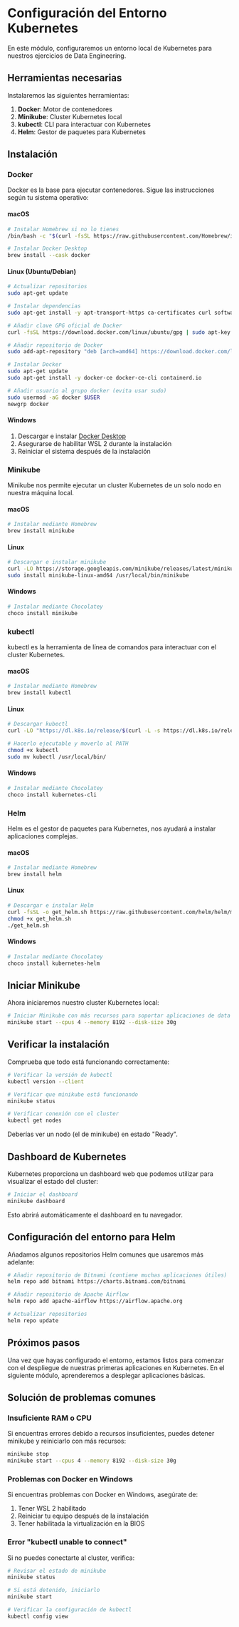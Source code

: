 # Configuración del Entorno Kubernetes

En este módulo, configuraremos un entorno local de Kubernetes para nuestros ejercicios de Data Engineering.

## Herramientas necesarias

Instalaremos las siguientes herramientas:

1. **Docker**: Motor de contenedores
2. **Minikube**: Cluster Kubernetes local
3. **kubectl**: CLI para interactuar con Kubernetes
4. **Helm**: Gestor de paquetes para Kubernetes

## Instalación

### Docker

Docker es la base para ejecutar contenedores. Sigue las instrucciones según tu sistema operativo:

#### macOS

```bash
# Instalar Homebrew si no lo tienes
/bin/bash -c "$(curl -fsSL https://raw.githubusercontent.com/Homebrew/install/HEAD/install.sh)"

# Instalar Docker Desktop
brew install --cask docker
```

#### Linux (Ubuntu/Debian)

```bash
# Actualizar repositorios
sudo apt-get update

# Instalar dependencias
sudo apt-get install -y apt-transport-https ca-certificates curl software-properties-common

# Añadir clave GPG oficial de Docker
curl -fsSL https://download.docker.com/linux/ubuntu/gpg | sudo apt-key add -

# Añadir repositorio de Docker
sudo add-apt-repository "deb [arch=amd64] https://download.docker.com/linux/ubuntu $(lsb_release -cs) stable"

# Instalar Docker
sudo apt-get update
sudo apt-get install -y docker-ce docker-ce-cli containerd.io

# Añadir usuario al grupo docker (evita usar sudo)
sudo usermod -aG docker $USER
newgrp docker
```

#### Windows

1. Descargar e instalar [Docker Desktop](https://www.docker.com/products/docker-desktop)
2. Asegurarse de habilitar WSL 2 durante la instalación
3. Reiniciar el sistema después de la instalación

### Minikube

Minikube nos permite ejecutar un cluster Kubernetes de un solo nodo en nuestra máquina local.

#### macOS

```bash
# Instalar mediante Homebrew
brew install minikube
```

#### Linux

```bash
# Descargar e instalar minikube
curl -LO https://storage.googleapis.com/minikube/releases/latest/minikube-linux-amd64
sudo install minikube-linux-amd64 /usr/local/bin/minikube
```

#### Windows

```bash
# Instalar mediante Chocolatey
choco install minikube
```

### kubectl

kubectl es la herramienta de línea de comandos para interactuar con el cluster Kubernetes.

#### macOS

```bash
# Instalar mediante Homebrew
brew install kubectl
```

#### Linux

```bash
# Descargar kubectl
curl -LO "https://dl.k8s.io/release/$(curl -L -s https://dl.k8s.io/release/stable.txt)/bin/linux/amd64/kubectl"

# Hacerlo ejecutable y moverlo al PATH
chmod +x kubectl
sudo mv kubectl /usr/local/bin/
```

#### Windows

```bash
# Instalar mediante Chocolatey
choco install kubernetes-cli
```

### Helm

Helm es el gestor de paquetes para Kubernetes, nos ayudará a instalar aplicaciones complejas.

#### macOS

```bash
# Instalar mediante Homebrew
brew install helm
```

#### Linux

```bash
# Descargar e instalar Helm
curl -fsSL -o get_helm.sh https://raw.githubusercontent.com/helm/helm/main/scripts/get-helm-3
chmod +x get_helm.sh
./get_helm.sh
```

#### Windows

```bash
# Instalar mediante Chocolatey
choco install kubernetes-helm
```

## Iniciar Minikube

Ahora iniciaremos nuestro cluster Kubernetes local:

```bash
# Iniciar Minikube con más recursos para soportar aplicaciones de data
minikube start --cpus 4 --memory 8192 --disk-size 30g
```

## Verificar la instalación

Comprueba que todo está funcionando correctamente:

```bash
# Verificar la versión de kubectl
kubectl version --client

# Verificar que minikube está funcionando
minikube status

# Verificar conexión con el cluster
kubectl get nodes
```

Deberías ver un nodo (el de minikube) en estado "Ready".

## Dashboard de Kubernetes

Kubernetes proporciona un dashboard web que podemos utilizar para visualizar el estado del cluster:

```bash
# Iniciar el dashboard
minikube dashboard
```

Esto abrirá automáticamente el dashboard en tu navegador.

## Configuración del entorno para Helm

Añadamos algunos repositorios Helm comunes que usaremos más adelante:

```bash
# Añadir repositorio de Bitnami (contiene muchas aplicaciones útiles)
helm repo add bitnami https://charts.bitnami.com/bitnami

# Añadir repositorio de Apache Airflow
helm repo add apache-airflow https://airflow.apache.org

# Actualizar repositorios
helm repo update
```

## Próximos pasos

Una vez que hayas configurado el entorno, estamos listos para comenzar con el despliegue de nuestras primeras aplicaciones en Kubernetes. En el siguiente módulo, aprenderemos a desplegar aplicaciones básicas.

## Solución de problemas comunes

### Insuficiente RAM o CPU

Si encuentras errores debido a recursos insuficientes, puedes detener minikube y reiniciarlo con más recursos:

```bash
minikube stop
minikube start --cpus 4 --memory 8192 --disk-size 30g
```

### Problemas con Docker en Windows

Si encuentras problemas con Docker en Windows, asegúrate de:
1. Tener WSL 2 habilitado
2. Reiniciar tu equipo después de la instalación
3. Tener habilitada la virtualización en la BIOS

### Error "kubectl unable to connect"

Si no puedes conectarte al cluster, verifica:

```bash
# Revisar el estado de minikube
minikube status

# Si está detenido, iniciarlo
minikube start

# Verificar la configuración de kubectl
kubectl config view
``` 